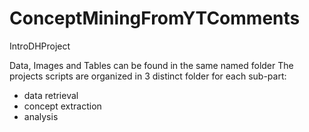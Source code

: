 # ConceptMiningFromYTComments
IntroDHProject

Data, Images and Tables can be found in the same named folder
The projects scripts are organized in 3 distinct folder for each sub-part:
- data retrieval
- concept extraction
- analysis
